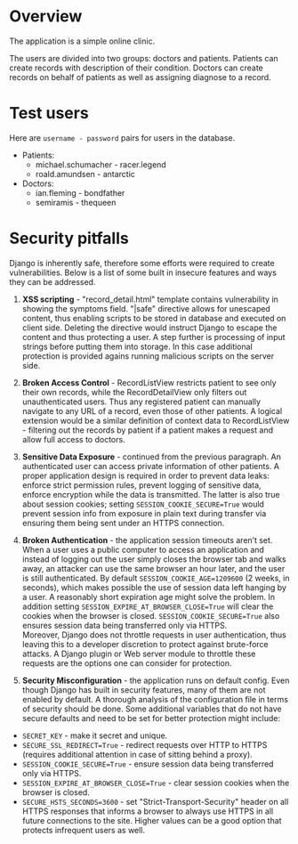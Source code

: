 # Overview
The application is a simple online clinic.

The users are divided into two groups: doctors and patients. Patients can create records with description of their condition. Doctors can create records on behalf of patients as well as assigning diagnose to a record.

# Test users
Here are `username - password` pairs for users in the database.
- Patients:
  - michael.schumacher - racer.legend
  - roald.amundsen - antarctic
- Doctors:
  - ian.fleming - bondfather
  - semiramis - thequeen

# Security pitfalls
Django is inherently safe, therefore some efforts were required to create vulnerabilities. Below is a list of some built in insecure features and ways they can be addressed.

1. **XSS scripting** - "record_detail.html" template contains vulnerability in showing the symptoms field. "|safe" directive allows for unescaped content, thus enabling scripts to be stored in database and executed on client side. Deleting the directive would instruct Django to escape the content and thus protecting a user. A step further is processing of input strings before putting them into storage. In this case additional protection is provided agains running malicious scripts on the server side.

2. **Broken Access Control** - RecordListView restricts patient to see only their own records, while the RecordDetailView only filters out unauthenticated users. Thus any registered patient can manually navigate to any URL of a record, even those of other patients. A logical extension would be a similar definition of context data to RecordListView - filtering out the records by patient if a patient makes a request and allow full access to doctors.

3. **Sensitive Data Exposure** - continued from the previous paragraph. An authenticated user can access private information of other patients. A proper application design is required in order to prevent data leaks: enforce strict permission rules, prevent logging of sensitive data, enforce encryption while the data is transmitted. The latter is also true about session cookies; setting `SESSION_COOKIE_SECURE=True` would prevent session info from exposure in plain text during transfer via ensuring them being sent under an HTTPS connection.

4. **Broken Authentication** - the application session timeouts aren’t set. When a user uses a public computer to access an application and instead of logging out the user simply closes the browser tab and walks away, an attacker can use the same browser an hour later, and the user is still authenticated. By default `SESSION_COOKIE_AGE=1209600` (2 weeks, in seconds), which makes possible the use of session data left hanging by a user. A reasonably short expiration age might solve the problem. In addition setting `SESSION_EXPIRE_AT_BROWSER_CLOSE=True` will clear the cookies when the browser is closed. `SESSION_COOKIE_SECURE=True` also ensures session data being transferred only via HTTPS.\
Moreover, Django does not throttle requests in user authentication, thus leaving this to a developer discretion to protect against brute-force attacks. A Django plugin or Web server module to throttle these requests are the options one can consider for protection.

5. **Security Misconfiguration** - the application runs on default config. Even though Django has built in security features, many of them are not enabled by default. A thorough analysis of the configuration file in terms of security should be done. Some additional variables that do not have secure defaults and need to be set for better protection might include:
- `SECRET_KEY` - make it secret and unique.
- `SECURE_SSL_REDIRECT=True` - redirect requests over HTTP to HTTPS (requires additional attention in case of sitting behind a proxy).
- `SESSION_COOKIE_SECURE=True` - ensure session data being transferred only via HTTPS.
- `SESSION_EXPIRE_AT_BROWSER_CLOSE=True` - clear session cookies when the browser is closed.
- `SECURE_HSTS_SECONDS=3600` - set "Strict-Transport-Security" header on all HTTPS responses that informs a browser to always use HTTPS in all future connections to the site. Higher values can be a good option that protects infrequent users as well.